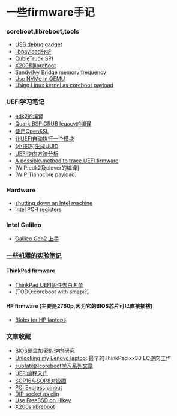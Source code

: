 # 一些firmware手记

### coreboot,libreboot,tools
* [USB debug gadget](coreboot/usb-debug-gadget.md)
* [libpayload分析](coreboot/libpayload/00-index.md)
* [CubieTruck SPI](coreboot/cubietruck-spi.md)
* [X200刷libreboot](coreboot/x200-libreboot.md)
* [Sandy/Ivy Bridge memory frequency](coreboot/snb_mem_min_tck.md)
* [Use NVMe in QEMU](coreboot/NVMe_in_QEMU.rst)
* [Using Linux kernel as coreboot payload](coreboot/linux_payload.rst)

### UEFI学习笔记
* [edk2的编译](uefi/building-edk2.md)
* [Quark BSP GRUB legacy的编译](uefi/quark-grub-legacy.md)
* [使用OpenSSL](uefi/using-openssl.md)
* [让UEFI自动执行一个模块](uefi/uefi-driver.md)
* [(小技巧)生成UUID](uefi/genuuid.md)
* [UEFI逆向方法分析](uefi/reverse-uefi.md)
* [A possible method to trace UEFI firmware](uefi/tracing-efi.md)
* [WIP:edk2及clover的编译]
* [WIP:Tianocore payload]

### Hardware
* [shutting down an Intel machine](shutdown.rst)
* [Intel PCH registers](pch-registers.txt)

### Intel Galileo
* [Galileo Gen2 上手](galileo-gen2.md)

### [一些机器的实验笔记](machines/README.md)

#### ThinkPad firmware
* [ThinkPad UEFI固件去白名单](tp-uefi-whitelist-removal.md)
* [TODO:coreboot with smapi?]

#### HP firmware (主要是2760p,因为它的BIOS芯片可以直接插拔)
* [Blobs for HP laptops](blobs_for_hp_laptops.rst)

### 文章收藏
* [BIOS硬盘加密的逆向研究](https://jbeekman.nl/blog/2015/03/reverse-engineering-uefi-firmware/)
* [Unlocking my Lenovo laptop](http://zmatt.net/unlocking-my-lenovo-laptop-part-1/): 最早的ThinkPad xx30 EC逆向工作
* [subfate的coreboot学习系列文章](http://blog.csdn.net/subfate/article/category/6095826)
* [UEFI编程入门](http://x86asm.net/articles/uefi-programming-first-steps/)
* [SOP16与SOP8对应图](http://www.biosrepair.com/bios/TSSOP16.htm)
* [PCI Express pinout](http://www.allpinouts.org/index.php/PCI_Express_Card_and_PCI_Express_Mini_Card)
* [DIP socket as clip](https://www.flashrom.org/File:DIP_socket_as_SOIC_clip.jpg)
* [Use FreeBSD on Hikey](https://wiki.freebsd.org/arm64/HiKey)
* [X200s libreboot](https://blissjoe.com/2015/12/libreboot-x200s/)
